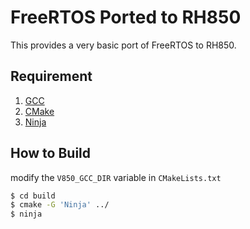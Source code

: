 # FreeRTOS Ported to RH850

This provides a very basic port of FreeRTOS to RH850.

## Requirement

1. [GCC](https://github.com/mikisama/Auto_Build_GCC_RH850/releases)
2. [CMake](https://github.com/Kitware/CMake/releases)
3. [Ninja](https://github.com/ninja-build/ninja/releases)

## How to Build

modify the `V850_GCC_DIR` variable in `CMakeLists.txt`

```bash
$ cd build
$ cmake -G 'Ninja' ../
$ ninja
```
